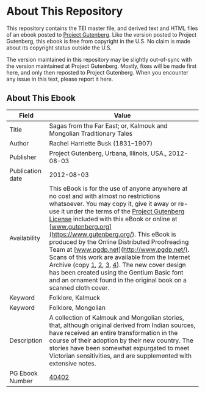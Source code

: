 # About This Repository

This repository contains the TEI master file, and derived text and HTML files of an ebook posted to [Project Gutenberg](https://www.gutenberg.org/). Like the version posted to Project Gutenberg, this ebook is free from copyright in the U.S. No claim is made about its copyright status outside the U.S.

The version maintained in this repository may be slightly out-of-sync with the version maintained at Project Gutenberg. Mostly, fixes will be made first here, and only then reposted to Project Gutenberg. When you encounter any issue in this text, please report it here.

## About This Ebook

| Field | Value |
| ----- | ----- |
| Title | Sagas from the Far East; or, Kalmouk and Mongolian Traditionary Tales |
| Author | Rachel Harriette Busk (1831–1907) |
| Publisher | Project Gutenberg, Urbana, Illinois, USA., 2012-08-03 |
| Publication date | 2012-08-03 |
| Availability | This eBook is for the use of anyone anywhere at no cost and with almost no restrictions whatsoever. You may copy it, give it away or re-use it under the terms of the [Project Gutenberg License](https://www.gutenberg.org/license) included with this eBook or online at [www.gutenberg.org](https://www.gutenberg.org/). This eBook is produced by the Online Distributed Proofreading Team at [www.pgdp.net](http://www.pgdp.net/). Scans of this work are available from the Internet Archive (copy [1](https://archive.org/details/sagasfromfareast00buskuoft), [2](https://archive.org/details/cu31924023513330), [3](https://archive.org/details/sagasfromfareas00buskgoog), [4](https://archive.org/details/sagasfromfareast00busk)). The new cover design has been created using the Gentium Basic font and an ornament found in the original book on a scanned cloth cover. |
| Keyword | Folklore, Kalmuck |
| Keyword | Folklore, Mongolian |
| Description | A collection of Kalmouk and Mongolian stories, that, although original derived from Indian sources, have received an entire transformation in the course of their adoption by their new country. The stories have been somewhat expurgated to meet Victorian sensitivities, and are supplemented with extensive notes. |
| PG Ebook Number | [40402](https://www.gutenberg.org/ebooks/40402) |
